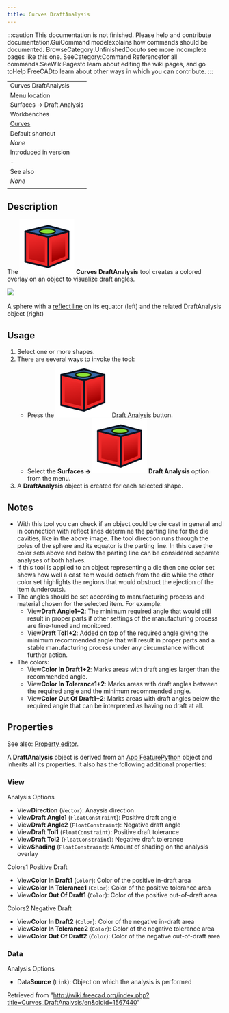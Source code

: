 ```yaml
---
title: Curves DraftAnalysis
---
```


:::caution
This documentation is not finished. Please help and contribute documentation.GuiCommand modelexplains how commands should be documented. BrowseCategory:UnfinishedDocuto see more incomplete pages like this one. SeeCategory:Command Referencefor all commands.SeeWikiPagesto learn about editing the wiki pages, and go toHelp FreeCADto learn about other ways in which you can contribute.
:::

|                                                |
| ---------------------------------------------- |
| Curves DraftAnalysis                           |
| Menu location                                  |
| Surfaces → Draft Analysis                      |
| Workbenches                                    |
| [Curves](/Curves_Workbench "Curves Workbench") |
| Default shortcut                               |
| _None_                                         |
| Introduced in version                          |
| -                                              |
| See also                                       |
| _None_                                         |
|                                                |

## Description

The ![](/src/assets/images/Curves_DraftAnalysis.svg) **Curves DraftAnalysis** tool creates a colored overlay on an object to visualize draft angles.

![](/src/assets/images/Curves_DraftAnalysis01.png)

A sphere with a [reflect line](/Curves_ReflectLines "Curves ReflectLines") on its equator (left) and the related DraftAnalysis object (right)

## Usage

1. Select one or more shapes.
2. There are several ways to invoke the tool:
   - Press the ![](/src/assets/images/Curves_DraftAnalysis.svg) [Draft Analysis](/Curves_DraftAnalysis "Curves DraftAnalysis") button.
   - Select the **Surfaces → ![](/src/assets/images/Curves_DraftAnalysis.svg) Draft Analysis** option from the menu.
3. A **DraftAnalysis** object is created for each selected shape.

## Notes

- With this tool you can check if an object could be die cast in general and in connection with reflect lines determine the parting line for the die cavities, like in the above image. The tool direction runs through the poles of the sphere and its equator is the parting line. In this case the color sets above and below the parting line can be considered separate analyses of both halves.
- If this tool is applied to an object representing a die then one color set shows how well a cast item would detach from the die while the other color set highlights the regions that would obstruct the ejection of the item (undercuts).
- The angles should be set according to manufacturing process and material chosen for the selected item. For example:
  - View**Draft Angle1+2**: The minimum required angle that would still result in proper parts if other settings of the manufacturing process are fine-tuned and monitored.
  - View**Draft Tol1+2**: Added on top of the required angle giving the minimum recommended angle that will result in proper parts and a stable manufacturing process under any circumstance without further action.
- The colors:
  - View**Color In Draft1+2**: Marks areas with draft angles larger than the recommended angle.
  - View**Color In Tolerance1+2**: Marks areas with draft angles between the required angle and the minimum recommended angle.
  - View**Color Out Of Draft1+2**: Marks areas with draft angles below the required angle that can be interpreted as having no draft at all.

## Properties

See also: [Property editor](/Property_editor "Property editor").

A **DraftAnalysis** object is derived from an [App FeaturePython](/App_FeaturePython "App FeaturePython") object and inherits all its properties. It also has the following additional properties:

### View

Analysis Options

- View**Direction** (`Vector`): Anaysis direction
- View**Draft Angle1** (`FloatConstraint`): Positive draft angle
- View**Draft Angle2** (`FloatConstraint`): Negative draft angle
- View**Draft Tol1** (`FloatConstraint`): Positive draft tolerance
- View**Draft Tol2** (`FloatConstraint`): Negative draft tolerance
- View**Shading** (`FloatConstraint`): Amount of shading on the analysis overlay

Colors1 Positive Draft

- View**Color In Draft1** (`Color`): Color of the positive in-draft area
- View**Color In Tolerance1** (`Color`): Color of the positive tolerance area
- View**Color Out Of Draft1** (`Color`): Color of the positive out-of-draft area

Colors2 Negative Draft

- View**Color In Draft2** (`Color`): Color of the negative in-draft area
- View**Color In Tolerance2** (`Color`): Color of the negative tolerance area
- View**Color Out Of Draft2** (`Color`): Color of the negative out-of-draft area

### Data

Analysis Options

- Data**Source** (`Link`): Object on which the analysis is performed

Retrieved from "<http://wiki.freecad.org/index.php?title=Curves_DraftAnalysis/en&oldid=1567440>"
